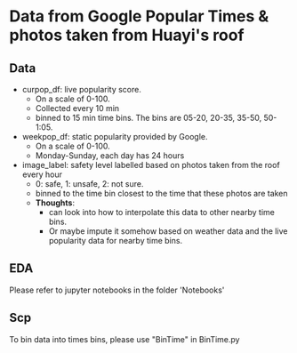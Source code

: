 # Data from Google Popular Times & photos taken from Huayi's roof

## Data
- curpop_df: live popularity score. 
	- On a scale of 0-100. 
	- Collected every 10 min
	- binned to 15 min time bins. The bins are 05-20, 20-35, 35-50, 50-1:05. 
- weekpop_df: static popularity provided by Google.
	- On a scale of 0-100. 
	- Monday-Sunday, each day has 24 hours
- image_label: safety level labelled based on photos taken from the roof every hour
	- 0: safe, 1: unsafe, 2: not sure. 
	- binned to the time bin closest to the time that these photos are taken
	- **Thoughts**:
		- can look into how to interpolate this data to other nearby time bins. 
		- Or maybe impute it somehow based on weather data and the live popularity data for nearby time bins. 

## EDA
Please refer to jupyter notebooks in the folder 'Notebooks'

## Scp
To bin data into times bins, please use "BinTime" in BinTime.py 